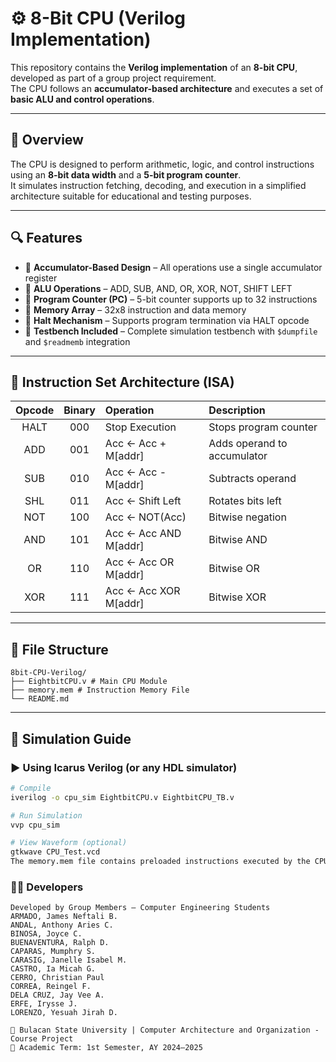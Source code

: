 # ⚙️ 8-Bit CPU (Verilog Implementation)

This repository contains the **Verilog implementation** of an **8-bit CPU**, developed as part of a group project requirement.  
The CPU follows an **accumulator-based architecture** and executes a set of **basic ALU and control operations**.

---

## 🧩 Overview

The CPU is designed to perform arithmetic, logic, and control instructions using an **8-bit data width** and a **5-bit program counter**.  
It simulates instruction fetching, decoding, and execution in a simplified architecture suitable for educational and testing purposes.

---

## 🔍 Features

- 🧠 **Accumulator-Based Design** – All operations use a single accumulator register  
- 🧮 **ALU Operations** – ADD, SUB, AND, OR, XOR, NOT, SHIFT LEFT  
- 🧾 **Program Counter (PC)** – 5-bit counter supports up to 32 instructions  
- 🧰 **Memory Array** – 32x8 instruction and data memory  
- 🧱 **Halt Mechanism** – Supports program termination via HALT opcode  
- 🧪 **Testbench Included** – Complete simulation testbench with `$dumpfile` and `$readmemb` integration

---

## 🧠 Instruction Set Architecture (ISA)

| Opcode | Binary | Operation | Description |
|:------:|:-------:|:----------|:-------------|
| HALT | 000 | Stop Execution | Stops program counter |
| ADD  | 001 | Acc ← Acc + M[addr] | Adds operand to accumulator |
| SUB  | 010 | Acc ← Acc - M[addr] | Subtracts operand |
| SHL  | 011 | Acc ← Shift Left | Rotates bits left |
| NOT  | 100 | Acc ← NOT(Acc) | Bitwise negation |
| AND  | 101 | Acc ← Acc AND M[addr] | Bitwise AND |
| OR   | 110 | Acc ← Acc OR M[addr] | Bitwise OR |
| XOR  | 111 | Acc ← Acc XOR M[addr] | Bitwise XOR |

---

## 🧰 File Structure
```
8bit-CPU-Verilog/
├── EightbitCPU.v # Main CPU Module
├── memory.mem # Instruction Memory File
└── README.md
```

---

## 🧪 Simulation Guide

### ▶️ Using Icarus Verilog (or any HDL simulator)
```bash
# Compile
iverilog -o cpu_sim EightbitCPU.v EightbitCPU_TB.v

# Run Simulation
vvp cpu_sim

# View Waveform (optional)
gtkwave CPU_Test.vcd
The memory.mem file contains preloaded instructions executed by the CPU.
```

### 👨‍💻 Developers
```
Developed by Group Members – Computer Engineering Students
ARMADO, James Neftali B.
ANDAL, Anthony Aries C.
BINOSA, Joyce C.
BUENAVENTURA, Ralph D.
CAPARAS, Mumphry S.
CARASIG, Janelle Isabel M.
CASTRO, Ia Micah G.
CERRO, Christian Paul
CORREA, Reingel F.
DELA CRUZ, Jay Vee A.
ERFE, Irysse J.
LORENZO, Yesuah Jirah D.

📍 Bulacan State University | Computer Architecture and Organization - Course Project 
🧾 Academic Term: 1st Semester, AY 2024–2025
```
